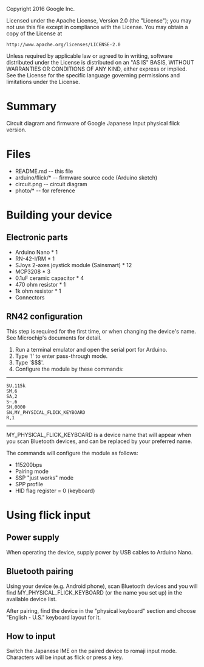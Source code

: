 Copyright 2016 Google Inc.

Licensed under the Apache License, Version 2.0 (the "License");
you may not use this file except in compliance with the License.
You may obtain a copy of the License at

    http://www.apache.org/licenses/LICENSE-2.0

Unless required by applicable law or agreed to in writing, software
distributed under the License is distributed on an "AS IS" BASIS,
WITHOUT WARRANTIES OR CONDITIONS OF ANY KIND, either express or implied.
See the License for the specific language governing permissions and
limitations under the License.


Summary
=====================================

Circuit diagram and firmware of Google Japanese Input physical flick version.


Files
=====================================

* README.md  -- this file
* arduino/flick/*  -- firmware source code (Arduino sketch)
* circuit.png  -- circuit diagram
* photo/*  -- for reference


Building your device
=====================================

## Electronic parts

* Arduino Nano * 1
* RN-42-I/RM * 1
* SJoys 2-axes joystick module (Sainsmart) * 12
* MCP3208 * 3
* 0.1uF ceramic capacitor * 4
* 470 ohm resistor * 1
* 1k ohm resistor * 1
* Connectors

## RN42 configuration

This step is required for the first time, or when changing the device's name.
See Microchip's documents for detail.

1. Run a terminal emulator and open the serial port for Arduino.
2. Type '!' to enter pass-through mode.
3. Type '$$$'.
4. Configure the module by these commands:

* * * * * *
    SU,115k
    SM,6
    SA,2
    S~,6
    SH,0000
    SN,MY_PHYSICAL_FLICK_KEYBOARD
    R,1
* * * * * *
MY\_PHYSICAL\_FLICK\_KEYBOARD is a device name that will appear when you scan
Bluetooth devices, and can be replaced by your preferred name.

The commands will configure the module as follows:

* 115200bps
* Pairing mode
* SSP "just works" mode
* SPP profile
* HID flag register = 0 (keyboard)


Using flick input
=====================================

## Power supply

When operating the device, supply power by USB cables to Arduino Nano.

## Bluetooth pairing

Using your device (e.g. Android phone), scan Bluetooth devices and you will
find MY\_PHYSICAL\_FLICK\_KEYBOARD (or the name you set up) in the available
device list.

After pairing, find the device in the "physical keyboard" section and choose
"English - U.S." keyboard layout for it.

## How to input

Switch the Japanese IME on the paired device to romaji input mode.
Characters will be input as flick or press a key.
